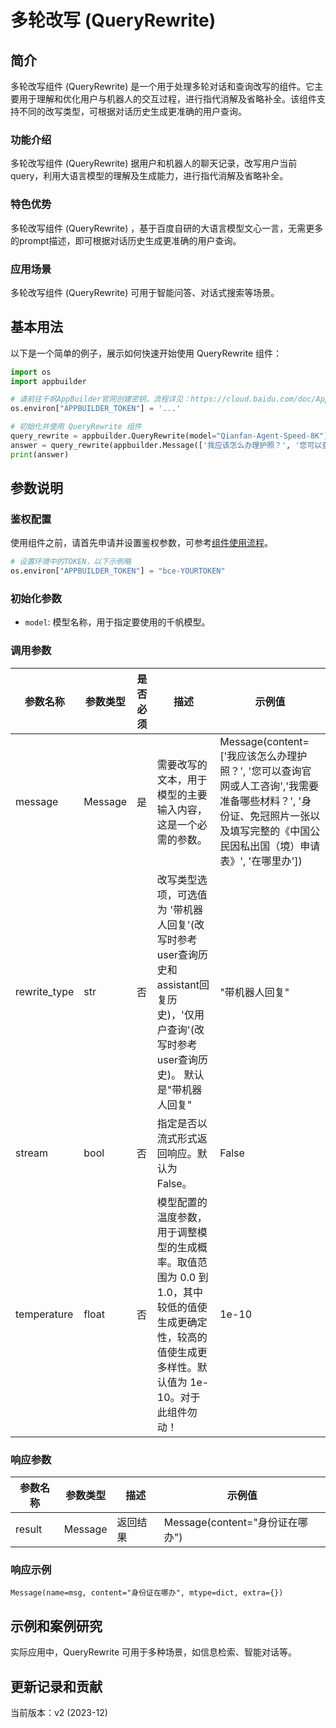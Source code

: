 # 多轮改写 (QueryRewrite)

## 简介
多轮改写组件 (QueryRewrite) 是一个用于处理多轮对话和查询改写的组件。它主要用于理解和优化用户与机器人的交互过程，进行指代消解及省略补全。该组件支持不同的改写类型，可根据对话历史生成更准确的用户查询。

### 功能介绍
多轮改写组件 (QueryRewrite) 据用户和机器人的聊天记录，改写用户当前query，利用大语言模型的理解及生成能力，进行指代消解及省略补全。

### 特色优势
多轮改写组件 (QueryRewrite) ，基于百度自研的大语言模型文心一言，无需更多的prompt描述，即可根据对话历史生成更准确的用户查询。

### 应用场景
多轮改写组件 (QueryRewrite) 可用于智能问答、对话式搜索等场景。

## 基本用法

以下是一个简单的例子，展示如何快速开始使用 QueryRewrite 组件：

```python
import os
import appbuilder

# 请前往千帆AppBuilder官网创建密钥，流程详见：https://cloud.baidu.com/doc/AppBuilder/s/Olq6grrt6#1%E3%80%81%E5%88%9B%E5%BB%BA%E5%AF%86%E9%92%A5
os.environ["APPBUILDER_TOKEN"] = '...'

# 初始化并使用 QueryRewrite 组件
query_rewrite = appbuilder.QueryRewrite(model="Qianfan-Agent-Speed-8K")
answer = query_rewrite(appbuilder.Message(['我应该怎么办理护照？', '您可以查询官网或人工咨询', '我需要准备哪些材料？', '身份证、免冠照片一张以及填写完整的《中国公民因私出国（境）申请表》', '在哪里办']), rewrite_type="带机器人回复")
print(answer)
```

## 参数说明

### 鉴权配置
使用组件之前，请首先申请并设置鉴权参数，可参考[组件使用流程](https://cloud.baidu.com/doc/AppBuilder/s/Olq6grrt6#1%E3%80%81%E5%88%9B%E5%BB%BA%E5%AF%86%E9%92%A5)。
```python
# 设置环境中的TOKEN，以下示例略
os.environ["APPBUILDER_TOKEN"] = "bce-YOURTOKEN"
```

### 初始化参数
- `model`: 模型名称，用于指定要使用的千帆模型。

### 调用参数
|参数名称 |参数类型 |是否必须 |描述 |示例值|
|--------|--------|--------|----|------|
|message |Message  |是 |需要改写的文本，用于模型的主要输入内容，这是一个必需的参数。 |Message(content=['我应该怎么办理护照？', '您可以查询官网或人工咨询','我需要准备哪些材料？', '身份证、免冠照片一张以及填写完整的《中国公民因私出国（境）申请表》', '在哪里办']) |
|rewrite_type |str |否 |改写类型选项，可选值为 '带机器人回复'(改写时参考user查询历史和assistant回复历史)，'仅用户查询'(改写时参考user查询历史)。 默认是"带机器人回复" |"带机器人回复" |
|stream |bool | 否 |指定是否以流式形式返回响应。默认为 False。 |False |
|temperature |float | 否 |模型配置的温度参数，用于调整模型的生成概率。取值范围为 0.0 到 1.0，其中较低的值使生成更确定性，较高的值使生成更多样性。默认值为 1e-10。对于此组件勿动！ |1e-10 |

### 响应参数
|参数名称 |参数类型 |描述 |示例值|
|--------|--------|----|------|
|result  |Message  |返回结果|Message(content="身份证在哪办")|

### 响应示例
```
Message(name=msg, content="身份证在哪办", mtype=dict, extra={})
```

## 示例和案例研究
实际应用中，QueryRewrite 可用于多种场景，如信息检索、智能对话等。

## 更新记录和贡献
当前版本：v2 (2023-12)
